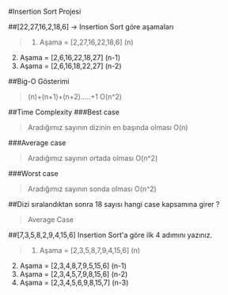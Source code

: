 #Insertion Sort Projesi

##[22,27,16,2,18,6] -> Insertion Sort göre aşamaları
> 1. Aşama = [2,27,16,22,18,6] (n)
2. Aşama = [2,6,16,22,18,27] (n-1)
3. Aşama = [2,6,16,18,22,27] (n-2)

##Big-O Gösterimi

> (n)+(n+1)+(n+2).....+1
O(n^2)

##Time Complexity
###Best case
>Aradığımız sayının dizinin en başında olması O(n)

###Average case
>Aradığımız sayının ortada olması O(n^2)

###Worst case
>Aradığımız sayının sonda olması O(n^2)

##Dizi sıralandıktan sonra 18 sayısı hangi case kapsamına girer ?
>Average Case

##[7,3,5,8,2,9,4,15,6] Insertion Sort'a göre ilk 4 adımını yazınız.
> 1. Aşama = [2,3,5,8,7,9,4,15,6] (n)
2. Aşama = [2,3,4,8,7,9,5,15,6] (n-1)
3. Aşama = [2,3,4,5,7,9,8,15,6] (n-2)
4. Aşama = [2,3,4,5,6,9,8,15,7] (n-3)
